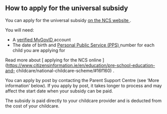 ##  How to apply for the universal subsidy

You can apply for the universal subsidy [ on the NCS website
](https://ncs.gov.ie/en/) .

You will need:

  * A [ verified MyGovID ](/en/government-in-ireland/how-government-works/egovernment/mygovid/) account 
  * The date of birth and [ Personal Public Service (PPS) ](/en/social-welfare/irish-social-welfare-system/personal-public-service-number/) number for each child you are applying for 

Read more about [ applying for the NCS online
](https://www.citizensinformation.ie/en/education/pre-school-education-and-
childcare/national-childcare-scheme/#16f160) .

You can apply by post by contacting the Parent Support Centre (see ‘More
information’ below). If you apply by post, it takes longer to process and may
affect the start date when your subsidy can be paid.

The subsidy is paid directly to your childcare provider and is deducted from
the cost of your childcare.
